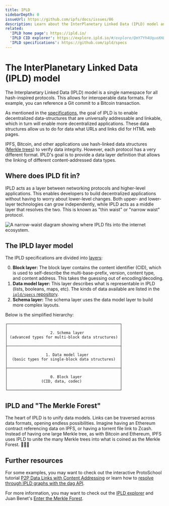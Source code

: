 ```yaml
---
title: IPLD
sidebarDepth: 0
issueUrl: https://github.com/ipfs/docs/issues/86
description: Learn about the InterPlanetary Linked Data (IPLD) model and how it forms an important ingredient in IPFS.
related:
  'IPLD home page': https://ipld.io/
  'IPLD CID explorer': https://explore.ipld.io/#/explore/QmY7Yh4UquoXHLPFo2XbhXkhBvFoPwmQUSa92pxnxjQuPU
  'IPLD specifications': https://github.com/ipld/specs
---
```


# The InterPlanetary Linked Data (IPLD) model

The Interplanetary Linked Data (IPLD) model is a single namespace for all hash-inspired protocols. This allows for interoperable data formats. For example, you can reference a Git commit to a Bitcoin transaction.

As mentioned in the [specifications](https://github.com/ipld/specs), the goal of IPLD is to enable decentralized data-structures that are universally addressable and linkable, which in turn will enable more decentralized applications. These data structures allow us to do for data what URLs and links did for HTML web pages.

IPFS, Bitcoin, and other applications use hash-linked data structures ([Merkle trees](https://docs-beta.ipfs.io/concepts/merkle-dag/)) to verify data integrity. However, each protocol has a very different format. IPLD's goal is to provide a data layer definition that allows the linking of different content-addressed data types.

## Where does IPLD fit in?

IPLD acts as a layer between networking protocols and higher-level applications. This enables developers to build decentralized applications without having to worry about lower-level changes. Both upper- and lower-layer technologies can grow independently, while IPLD acts as a middle layer that resolves the two. This is known as "thin waist" or "narrow waist" protocol.

![A narrow-waist diagram showing where IPLD fits into the internet ecosystem.](https://gateway.ipfs.io/ipfs/QmXgrfpCcSFfXnXqSz6G3V9E21pTZdBmVdsBQCkr86kHXP)

## The IPLD layer model

The IPLD specifications are divided into [layers](https://github.com/ipld/specs#ipld-layer-model):

0. **Block layer:** The block layer contains the content identifier (CID), which is used to self-describe the multi-base-prefix, version, content type, and content address. This takes the guessing out of encoding/decoding.
1. **Data model layer:** This layer describes what is representable in IPLD (lists, booleans, maps, etc). The kinds of data available are listed in the [`ipld/specs` repository](https://github.com/ipld/specs/blob/master/data-model-layer/data-model.md#kinds).
1. **Schema layer:** The schema layer uses the data model layer to build more complex layouts.

Below is the simplified hierarchy:

```
┌──────────────────────────────────────────────────┐
│                                                  │
│                   2. Schema layer                │
│ (advanced types for multi-block data structures) │
│                                                  │
├──────────────────────────────────────────────────┤
│                                                  │
│                 1. Data model layer              │
│  (basic types for single-block data structures)  │
│                                                  │
├──────────────────────────────────────────────────┤
│                                                  │
│                   0. Block layer                 │
│               (CID, data, codec)                 │
│                                                  │
└──────────────────────────────────────────────────┘
```

## IPLD and "The Merkle Forest"

The heart of IPLD is to unify data models. Links can be traversed across data formats, opening endless possibilities. Imagine having an Ethereum contract referencing data on IPFS, or having a torrent file link to Zcash. Instead of having one large Merkle tree, as with Bitcoin and Ethereum, IPFS uses IPLD to unite the many Merkle trees into what is coined as the Merkle Forest. 🌳🌲🌴

## Further resources

For some examples, you may want to check out the interactive ProtoSchool tutorial [P2P Data Links with Content Addressing](https://proto.school/#/basics/) or learn how to [resolve through IPLD graphs with the dag API](https://github.com/ipfs/js-ipfs/tree/master/examples/traverse-ipld-graphs).

For more information, you may want to check out the [IPLD explorer](https://explore.ipld.io/) and Juan Benet's [Enter the Merkle Forest](https://www.youtube.com/watch?v=Bqs_LzBjQyk&t=2s).
